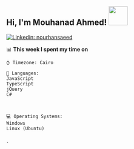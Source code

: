 <h2> Hi, I'm Mouhanad Ahmed! <img src="https://media.giphy.com/media/mGcNjsfWAjY5AEZNw6/giphy.gif" width="50"></h2>


[![Linkedin: nourhansaeed](https://img.shields.io/badge/-nourhansaeed-blue?style=flat-square&logo=Linkedin&logoColor=white&link=https://www.linkedin.com/in/mouhanad-ahmed-2b70a318b)](https://www.linkedin.com/in/mouhanad-ahmed-2b70a318b)
<!--


### <img src="https://media.giphy.com/media/VgCDAzcKvsR6OM0uWg/giphy.gif" width="50"> A little more about me...  

```javascript
const thai = {
  pronouns: "He" | "His",
  code: [Javascript, Typescript, HTML, CSS, C, C#, Embeded C],
  tools: [ React, Redux, Styled-Components]}
```


<img src="https://media.giphy.com/media/LnQjpWaON8nhr21vNW/giphy.gif" width="60"> <em><b>I love connecting with different people</b> so if you want to say <b>hi, I'll be happy to meet you more!</b> :)</em>


---

---
<!--START_SECTION:waka-->


📊 **This week I spent my time on** 

```text
⌚︎ Timezone: Cairo

💬 Languages: 
JavaScript              
TypeScript              
jQuery                   
C#



💻 Operating Systems: 
Windows                 
Linux (Ubuntu)


`
